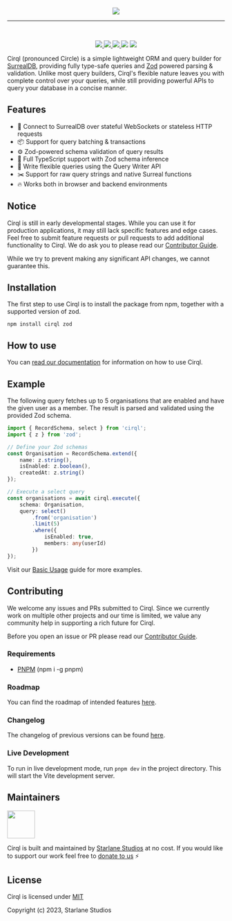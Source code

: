 <br>

<div align="center">
    <img src="https://raw.githubusercontent.com/StarlaneStudios/cirql/main/.github/branding/logo.png">
</div>

<hr />

<br>

<p align="center">
<a href="https://cirql.starlane.studio">
    <img src="https://img.shields.io/badge/docs-available-de12b4">
  </a>
  <a href="https://github.com/StarlaneStudios/cirql/blob/master/LICENSE">
    <img src="https://img.shields.io/github/license/StarlaneStudios/cirql"> 
  </a>
  <a href="https://discord.gg/exaQDX2">
      <img src="https://img.shields.io/discord/414532188722298881">
  </a>
  <img src="https://img.shields.io/bundlephobia/min/cirql">
  <img src="https://img.shields.io/github/contributors/StarlaneStudios/cirql">
</p>

Cirql (pronounced Circle) is a simple lightweight ORM and query builder for [SurrealDB](https://surrealdb.com/), providing fully type-safe queries and [Zod](https://github.com/colinhacks/zod) powered parsing & validation. Unlike most query builders, Cirql's flexible nature leaves you with complete control over your queries, while still providing powerful APIs to query your database in a concise manner.

## Features
- 🔗 Connect to SurrealDB over stateful WebSockets or stateless HTTP requests
- 📦 Support for query batching & transactions
- ⚙️ Zod-powered schema validation of query results
- 📝 Full TypeScript support with Zod schema inference
- 💎 Write flexible queries using the Query Writer API
- ✂️ Support for raw query strings and native Surreal functions
- 🔥 Works both in browser and backend environments

## Notice
Cirql is still in early developmental stages. While you can use it for production applications, it may still lack specific features and edge cases. Feel free to submit feature requests or pull requests to add additional functionality to Cirql. We do ask you to please read our [Contributor Guide](CONTRIBUTING.md).

While we try to prevent making any significant API changes, we cannot guarantee this.

## Installation
The first step to use Cirql is to install the package from npm, together with a supported version of zod.
```
npm install cirql zod
```

## How to use
You can [read our documentation](https://cirql.starlane.studio/) for information on how to use Cirql.

## Example
The following query fetches up to 5 organisations that are enabled and have the given user as a member. The result is parsed and validated using the provided Zod schema.

```ts
import { RecordSchema, select } from 'cirql';
import { z } from 'zod';

// Define your Zod schemas
const Organisation = RecordSchema.extend({
    name: z.string(),
    isEnabled: z.boolean(),
    createdAt: z.string()
});

// Execute a select query
const organisations = await cirql.execute({ 
    schema: Organisation,
    query: select()
        .from('organisation')
        .limit(5)
        .where({
            isEnabled: true,
            members: any(userId)
        })
});
```

Visit our [Basic Usage](https://cirql.starlane.studio/docs/guide/basic-usage) guide for more examples.

## Contributing
We welcome any issues and PRs submitted to Cirql. Since we currently work on multiple other projects and our time is limited, we value any community help in supporting a rich future for Cirql.

Before you open an issue or PR please read our [Contributor Guide](CONTRIBUTING.md).

### Requirements
- [PNPM](https://pnpm.io/) (npm i -g pnpm)

### Roadmap
You can find the roadmap of intended features [here](ROADMAP.md).

### Changelog
The changelog of previous versions can be found [here](CHANGELOG.md).

### Live Development
To run in live development mode, run `pnpm dev` in the project directory. This will start the Vite development server.

## Maintainers
<a href="https://starlane.studio">
  <img src="https://raw.githubusercontent.com/StarlaneStudios/cirql/main/.github/branding/starlane.png" height="64">
</a>

Cirql is built and maintained by <a href="https://starlane.studio/">Starlane Studios</a> at no cost. If you would like to support our work feel free to [donate to us](https://paypal.me/ExodiusStudios) ⚡

## License

Cirql is licensed under [MIT](LICENSE)

Copyright (c) 2023, Starlane Studios
